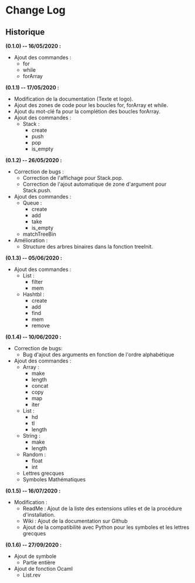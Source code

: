 # Change Log

## Historique

**(0.1.0) -- 16/05/2020 :**
- Ajout des commandes :
    - for
    - while
    - forArray

**(0.1.1) -- 17/05/2020 :**
 
- Modification de la documentation (Texte et logo).
- Ajout des zones de code pour les boucles for, forArray et while.
- Ajout du mot-clé fa pour la complétion des boucles forArray.
- Ajout des commandes :
    - Stack : 
        - create 
        - push 
        - pop 
        - is_empty

**(0.1.2) -- 26/05/2020 :**

- Correction de bugs :
    - Correction de l'affichage pour Stack.pop.
    - Correction de l'ajout automatique de zone d'argument pour Stack.push.
- Ajout des commandes :
    - Queue :
        - create
        - add
        - take
        - is_empty
    - matchTreeBin
- Amélioration :
    - Structure des arbres binaires dans la fonction treeInit.

**(0.1.3) -- 05/06/2020 :**

- Ajout des commandes :
    - List :
        - filter
        - mem
    - Hashtbl :
        - create
        - add
        - find
        - mem
        - remove

**(0.1.4) -- 10/06/2020 :**

- Correction de bugs:
    - Bug d'ajout des arguments en fonction de l'ordre alphabétique
- Ajout des commandes :
    - Array :
        - make
        - length
        - concat
        - copy
        - map
        - iter
    - List :
        - hd
        - tl
        - length
    - String :
        - make
        - length
    - Random :
        - float
        - int
    - Lettres grecques
    - Symboles Mathématiques
    
**(0.1.5) -- 16/07/2020 :** 

- Modification : 
    - ReadMe : Ajout de la liste des extensions utiles et de la procédure d'installation.
    - Wiki : Ajout de la documentation sur Github
    - Ajout de la compatibilité avec Python pour les symboles et les lettres grecques

**(0.1.6) -- 27/09/2020 :**

- Ajout de symbole
    - Partie entière
- Ajout de fonction Ocaml
    - List.rev

